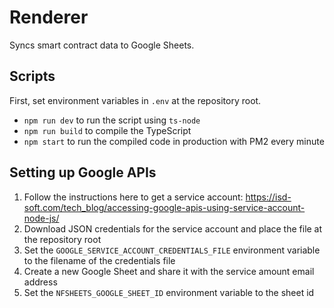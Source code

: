 # Renderer

Syncs smart contract data to Google Sheets.

## Scripts

First, set environment variables in `.env` at the repository root.

- `npm run dev` to run the script using `ts-node`
- `npm run build` to compile the TypeScript
- `npm start` to run the compiled code in production with PM2 every minute

## Setting up Google APIs

1. Follow the instructions here to get a service account: https://isd-soft.com/tech_blog/accessing-google-apis-using-service-account-node-js/
1. Download JSON credentials for the service account and place the file at the repository root
1. Set the `GOOGLE_SERVICE_ACCOUNT_CREDENTIALS_FILE` environment variable to the filename of the credentials file
1. Create a new Google Sheet and share it with the service amount email address
1. Set the `NFSHEETS_GOOGLE_SHEET_ID` environment variable to the sheet id
